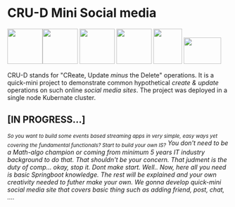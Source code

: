 # CRU-D Mini Social media





<img src="https://i.postimg.cc/c15jLGQK/ww1.png" width="80"><img src="https://i.postimg.cc/KzdM05KD/ww2.png" width="80"> <img src="https://i.postimg.cc/FRPPz8Bs/ww4.png" width="80"> <img src="https://i.postimg.cc/pLZc3mJF/ww3.png" width="80"> <img src="https://i.postimg.cc/xj3tYSvh/kafka.png" width="65" height="80"> <img src="https://i.postimg.cc/sX7QyybL/kafka.png" width="85" height="60">




CRU-D stands for "CReate, Update *minus* the Delete" operations. It is a quick-mini project to demonstrate common hypothetical *create & update* operations on such online *social media sites*. The project was deployed in a single node Kubernate cluster.



## [IN PROGRESS...]


*<sub> So you want to build some events based streaming apps in very simple, easy ways yet covering the fundamental functionals? Start to build your own IS?*
*You don't need to be a Math-algo champion or coming from minimum 5 years IT industry background to do that. That shouldn't be your concern. That judment is the duty of comp... okay, stop it. Dont make start. Well.. Now, here all you need is basic Springboot knowledge. The rest will be explained and your own creativity needed to futher make your own. We gonna develop quick-mini social media site that covers basic thing such as adding friend, post, chat, ....</sub>*
